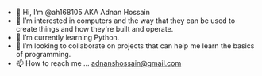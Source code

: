 - 👋 Hi, I’m @ah168105 AKA Adnan Hossain
- 👀 I’m interested in computers and the way that they can be used to create things and how they're built and operate.
- 🌱 I’m currently learning Python.
- 💞️ I’m looking to collaborate on projects that can help me learn the basics of programming.
- 📫 How to reach me ... adnanshossain@gmail.com

<!---
ah168105/ah168105 is a ✨ special ✨ repository because its `README.md` (this file) appears on your GitHub profile.
You can click the Preview link to take a look at your changes.
--->
